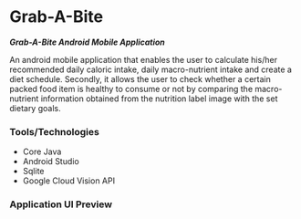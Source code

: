 # Grab-A-Bite
***Grab-A-Bite Android Mobile Application***
 
An android mobile application that enables the user to calculate his/her recommended daily caloric intake, daily macro-nutrient intake and create a diet schedule. Secondly, it allows the user to check whether a certain packed food item is healthy to consume or not by comparing the macro-nutrient information obtained from the nutrition label image with the set dietary goals.

### Tools/Technologies
* Core Java
* Android Studio
* Sqlite
* Google Cloud Vision API

### Application UI Preview


